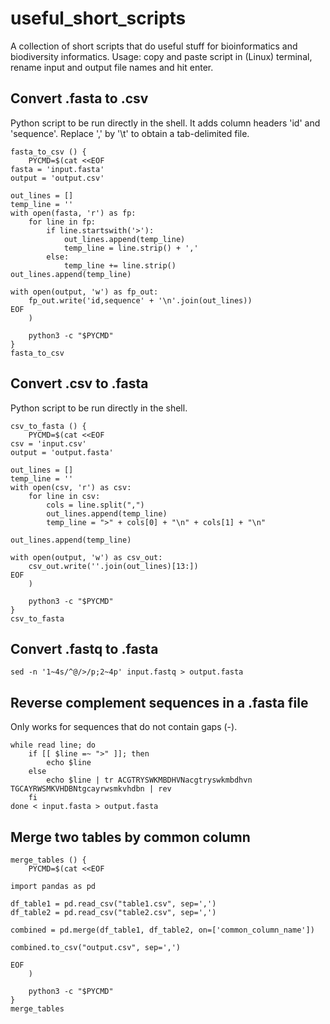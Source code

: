 # useful_short_scripts
A collection of short scripts that do useful stuff for bioinformatics and biodiversity informatics.
Usage: copy and paste script in (Linux) terminal, rename input and output file names and hit enter.

## Convert .fasta to .csv
Python script to be run directly in the shell. It adds column headers 'id' and 'sequence'. Replace ',' by '\t' to obtain a tab-delimited file.

```
fasta_to_csv () {
    PYCMD=$(cat <<EOF
fasta = 'input.fasta'
output = 'output.csv'

out_lines = []
temp_line = ''
with open(fasta, 'r') as fp:
    for line in fp:
        if line.startswith('>'):
            out_lines.append(temp_line)
            temp_line = line.strip() + ','
        else:
            temp_line += line.strip()
out_lines.append(temp_line)

with open(output, 'w') as fp_out:
    fp_out.write('id,sequence' + '\n'.join(out_lines))
EOF
    )

    python3 -c "$PYCMD"
}
fasta_to_csv
```

## Convert .csv to .fasta
Python script to be run directly in the shell.

```
csv_to_fasta () {
    PYCMD=$(cat <<EOF
csv = 'input.csv'
output = 'output.fasta'

out_lines = []
temp_line = ''
with open(csv, 'r') as csv:
    for line in csv:
        cols = line.split(",")
        out_lines.append(temp_line)
        temp_line = ">" + cols[0] + "\n" + cols[1] + "\n"

out_lines.append(temp_line)

with open(output, 'w') as csv_out:
    csv_out.write(''.join(out_lines)[13:])
EOF
    )

    python3 -c "$PYCMD"
}
csv_to_fasta
```

## Convert .fastq to .fasta

```
sed -n '1~4s/^@/>/p;2~4p' input.fastq > output.fasta
```

## Reverse complement sequences in a .fasta file
Only works for sequences that do not contain gaps (-).

```
while read line; do
    if [[ $line =~ ">" ]]; then
        echo $line
    else
        echo $line | tr ACGTRYSWKMBDHVNacgtryswkmbdhvn TGCAYRWSMKVHDBNtgcayrwsmkvhdbn | rev
    fi
done < input.fasta > output.fasta
```

## Merge two tables by common column
```
merge_tables () {
    PYCMD=$(cat <<EOF

import pandas as pd

df_table1 = pd.read_csv("table1.csv", sep=',')
df_table2 = pd.read_csv("table2.csv", sep=',')

combined = pd.merge(df_table1, df_table2, on=['common_column_name'])

combined.to_csv("output.csv", sep=',')

EOF
    )

    python3 -c "$PYCMD"
}
merge_tables
```
